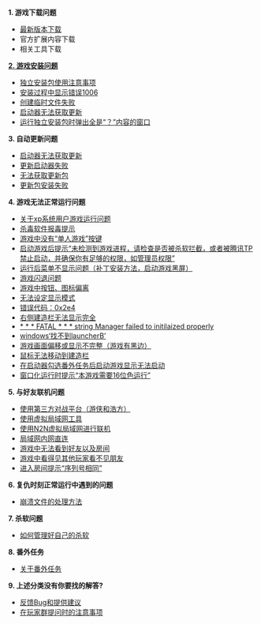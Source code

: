 


**1. 游戏下载问题**
- [最新版本下载](./最新版本下载.md)
- 官方扩展内容下载
- 相关工具下载

**[2. 游戏安装问题](/QuestionNAnswer/index.md#install-problem)**
- [独立安装包使用注意事项](./游戏安装问题.md#独立安装包使用注意事项)
- [安装过程中显示错误1006](./游戏安装问题.md#安装过程中显示错误1006.md)
- [创建临时文件失败](./创建临时文件失败.md)
- [启动器无法获取更新](./启动器无法获得更新.md)
- [运行独立安装包时弹出全是“？”内容的窗口](./非Unicode语言设置错误.md)

 
**3. 自动更新问题**
- [启动器无法获取更新](./启动器无法获得更新.md)
- [更新启动器失败](./更新启动器失败.md)
- [无法获取更新包](./无法获取更新包.md)
- [更新包安装失败](./更新包安装失败.md)

**4. 游戏无法正常运行问题**
- [关于xp系统用户游戏运行问题](./关于xp系统用户游戏运行问题.md)
- [杀毒软件报毒提示](./杀毒软件报毒提示.md)
- [游戏中没有“单人游戏”按键](游戏中没有“单人游戏”按键.md)
- [启动游戏后提示“未检测到游戏进程，请检查是否被杀软拦截，或者被腾讯TP禁止启动，并确保你有足够的权限，如管理员权限”](./启动游戏后提示“未检测到游戏进程，请检查是否被杀软拦截，或者被腾讯TP禁止启动，并确保你有足够的权限，如管理员权限”.md)
- [运行后菜单不显示问题（补丁安装方法，启动游戏黑屏）](./运行后菜单不显示问题.md)
- [游戏闪退问题](./闪退问题.md)
- [游戏中按钮、图标偏离](游戏中按钮，图标偏离.md)
- [无法设定显示模式](./无法设定显示模式.md)
- [错误代码：0x2e4](./错误代码：0x2e4.md)
- [右侧建造栏无法显示完全](./右侧建造栏无法显示完全.md)
- [* * * FATAL * * * string Manager failed to initilaized properly](./FATAL弹窗的解决方法.md)
- [windows‘找不到launcherB’](./windows找不到launcherB.md)
- [游戏画面偏移或显示不完整（游戏有黑边）](./游戏画面偏移或显示不完整(游戏全屏不能铺满屏幕以及画面有黑边).md)
- [鼠标无法移动到建造栏](./鼠标无法移动到建造栏.md)
- [在启动器勾选番外任务后启动游戏显示无法启动](./关于番外任务的问题解答.md)
- [窗口化运行时提示“本游戏需要16位色运行”](./窗口化运行时提示“本游戏需要16位色运行”.md)

**5. 与好友联机问题**
- [使用第三方对战平台（游侠和浩方）](./使用第三方对战平台.md)
- [使用虚拟局域网工具](使用虚拟局域网工具.md)
- [使用N2N虚拟局域网进行联机](./使用N2N虚拟局域网进行联机.md)
- [局域网内网直连](局域网内网直连.md)
- [游戏中无法看到好友以及房间](./游戏中无法看到好友以及房间.md)
- [游戏中看得见其他玩家看不见朋友](./游戏中看得见其他玩家看不见朋友.md)
- [进入房间提示“序列号相同”](./进入房间提示“序列号相同”.md)

**6. 复仇时刻正常运行中遇到的问题**
- [崩溃文件的处理方法](./debug文件的处理方法.md)

**7. 杀软问题**
- [如何管理好自己的杀软](./如何管理好自己的杀软.md)

**8. 番外任务**
- [关于番外任务](./关于番外任务的问题解答.md)

**9. 上述分类没有你要找的解答?**
- [反馈Bug和提供建议](./反馈Bug和提供建议.md)
- [在玩家群提问时的注意事项](./在玩家群提问时的注意事项.md)
